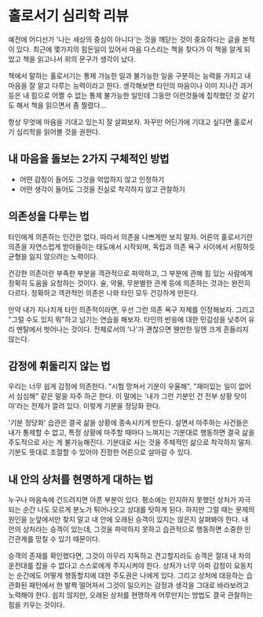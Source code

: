 # 홀로서기 심리학 리뷰

예전에 어디선가 '나는 세상의 중심이 아니다'는 것을 깨닫는 것이 중요하다는 글을 본적이 있다. 
최근에 몇가지의 힘든일이 있어서 마음 다스리는 책을 찾다가 이 책을 알게 되었고 책을 읽고나서 위의 문구가 생각이 났다.

책에서 말하는 홀로서기는 통제 가능한 일과 불가능한 일을 구분하는 능력을 가지고 내 마음을 잘 알고 다루는 능력이라고 한다. 생각해보면 타인의 마음이나 이미 지나간 과거 등은 내 힘으로 어쩔 수 없는 통제 불가능한 일인데 그동안 이런것들에 집착했던 것 같기도 해서 책을 읽으면서 좀 찔렸다...

항상 무엇에 마음을 기대고 있는지 잘 살펴보자. 자꾸만 어딘가에 기대고 싶다면 홀로서기 심리학을 읽어볼 것을 권한다.

## 내 마음을 돌보는 2가지 구체적인 방법

- 어떤 감정이 들어도 그것을 억압하지 않고 인정하기
- 어떤 생각이 들어도 그것을 진실로 착각하지 않고 관찰하기

## 의존성을 다루는 법

타인에게 의존하는 인간은 없다. 따라서 의존을 나쁘게만 보지 말자. 어른의 홀로서기란 의존을 자연스럽게 받아들이는 태도에서 시작되며, 독립과 의존 욕구 사이에서 서핑하듯 균형을 잃지 않으려는 노력이다.

건강한 의존이란 부족한 부분을 객관적으로 파악하고, 그 부분에 관해 힘 있는 사람에게 정확히 도움을 요청하는 것이다. 술, 약물, 무분별한 관계 등에 의존하는 것과는 완전히 다르다. 정확하고 객관적인 의존은 나와 타인 모두 건강하게 만든다.

만약 내가 지나치게 타인 의존적이라면, 우선 그런 의존 욕구 자체를 인정해보자. 그리고 "그럴 수도 있지 뭐"하고 넘기는 연습을 해보자. 타인의 반응에 대한 민감성을 낮추어 유리 멘탈에서 벗어나는 것이다. 전체로서의 '나'가 괜찮으면 웬만한 일엔 크게 흔들리지 않는다.

## 감정에 휘둘리지 않는 법

우리는 너무 쉽게 감정에 의존한다. "시험 망쳐서 기분이 우울해", "재미있는 일이 없어서 심심해" 같은 말을 자주 하곤 한다. 이 말에는 '내가 그런 기분인 건 전부 상황 탓이야'라는 전제가 깔려 있다. 이렇게 기분을 정당화 한다.

'기분 정당화' 습관은 결국 삶을 상황에 종속시키게 만든다. 살면서 마주하는 사건들은 내가 통제할 수 없고, 특정 상황에 마주할 때마다 느껴지는 기분대로 행동하면 결국 삶을 주도적으로 사는 게 불가능해진다. 기분대로 사는 것을 주체적인 삶으로 착각하지 말자. 기분도 뜻대로 조절할 수 있어야 진정한 어른으로 살아갈 수 있다.

## 내 안의 상처를 현명하게 대하는 법

누구나 마음속에 건드려지면 아픈 부분이 있다. 평소에는 인지하지 못했던 상처가 자극되는 순간 나도 모르게 분노가 튀어나오고 상대를 탓하게 된다. 하지만 그럴 때는 문제의 원인을 눈앞에서만 찾지 말고 내 안에 오래된 승객이 있지는 않은지 살펴봐야 한다. 내 안의 상처라는 승객이 있는데, 그것을 파악하지 못하고 습관적으로 행동하면 소중한 인간관계를 망칠 수 있기 때문이다.

승객의 존재를 확인했다면, 그것이 아무리 지독하고 견고할지라도 승객은 절대 내 차의 운전대를 잡을 수 없다고 스스로에게 주지시켜야 한다. 상처가 너무 아파 감정이 요동치는 순간에도 어떻게 행동할지에 대한 주도권은 나에게 있다. 그리고 상처에 대응하는 습관화된 패턴에서 한 발짝 떨어져서 그것이 일으키는 감정과 생각을 그대로 바라보려고 노력해야 한다. 쉽지 않지만, 오래된 상처를 현명하게 어루만지는 방법도 결국 관찰하는 힘을 키우는 것이다.
